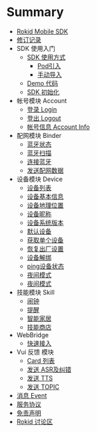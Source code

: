 # Summary

* [Rokid Mobile SDK](README.md)
* [修订记录](resource/00_version.md)
* SDK 使用入门
    * [SDK 使用方式](resource/10_use_sdk.md)
        * [Pod引入](resource/11_pod_sdk.md)
        * [手动导入](resource/12_manual_sdk.md)
    * [Demo 代码](resource/13_demo.md)
    * [SDK 初始化](resource/14_sdk_init.md)
* 帐号模块 Account
    * [登录 Login](resource/31_token_login.md)
    * [登出 Logout](resource/32_logout.md)
    * [帐号信息 Account Info](resource/33_account_info.md)
* 配网模块 Binder
    * [蓝牙状态](resource/41_ble_status.md)
    * [蓝牙扫描](resource/42_ble_scan.md)
    * [连接蓝牙](resource/43_ble_connect.md)
    * [发送配网数据](resource/44_ble_send_data.md)
* 设备模块 Device
    * [设备列表](resource/51_device_list.md)
    * [设备基本信息](resource/52_device_base_info.md)
    * [设备地理位置](resource/53_device_loaction.md)
    * [设备昵称](resource/54_nick.md)
    * [设备系统版本](resource/55_system_version.md)
    * [默认设备](resource/56_default_device.md)
    * [获取单个设备](resource/57_get_device_by_id.md)
    * [恢复出厂设置](resource/58_reset.md)
    * [设备解绑](resource/59_unbind.md)
    * [ping设备状态](resource/5A_ping.md)
    * [夜间模式](resource/5B_nightmode.md)
    * [夜间模式](resource/5B_nightmode.md)
* 技能模块 Skill
    * [闹钟](resource/61_alarm.md)
    * [提醒](resource/62_remind.md)
    * [智能家居](resource/63_homebase.md)
    * [技能商店](resource/64_skill_store.md)
* WebBridge
    * [快速接入](resource/71_use_webbridge.md)
* Vui 反馈 模块
    * [Card 列表](resource/81_card_list.md)
    * [发送 ASR及纠错](resource/82_asr.md)
    * [发送 TTS](resource/83_tts.md)
    * [发送 TOPIC](resource/84_topic.md)
* [消息 Event](resource/X1_event.md)
* [服务协议](resource/Z0_service_agreement.md)
* [免责声明](resource/Z1_community_disclaimer.md)
* [Rokid 讨论区](https://developer-forum.rokid.com)


